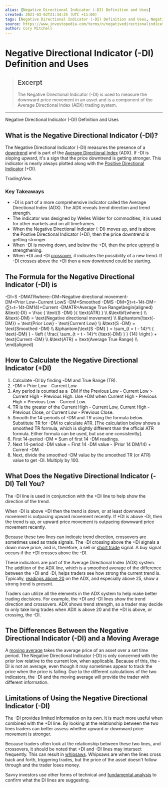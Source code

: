 ```yaml
---
alias: [Negative Directional Indicator (-DI) Definition and Uses]
created: 2021-03-02T21:34:25 (UTC +11:00)
tags: [Negative Directional Indicator (-DI) Definition and Uses, Negative Directional Indicator (-DI) Definition and Uses]
source: https://www.investopedia.com/terms/n/negativedirectionalindicator.asp
author: Cory Mitchell
---
```


# Negative Directional Indicator (-DI) Definition and Uses

> ## Excerpt
> The Negative Directional Indicator (-DI) is used to measure the downward price movement in an asset and is a component of the Average Directional Index (ADX) trading system.

---

Negative Directional Indicator (-DI) Definition and Uses
## What is the Negative Directional Indicator (-DI)?

The Negative Directional Indicator (-DI) measures the presence of a [downtrend](https://www.investopedia.com/terms/d/downtrend.asp) and is part of the [Average Directional Index](https://www.investopedia.com/terms/a/adx.asp) (ADX). If -DI is sloping upward, it's a sign that the price downtrend is getting stronger. This indicator is nearly always plotted along with the [Positive Directional Indicator](https://www.investopedia.com/terms/p/positivedirectionalindicator.asp) (+DI).

TradingView.

### Key Takeaways

-   \-DI is part of a more comprehensive indicator called the Average Directional Index (ADX). The ADX reveals trend direction and trend strength.
-   The indicator was designed by Welles Wilder for commodities, it is used for other markets and on all timeframes.
-   When the Negative Directional Indicator (-DI) moves up, and is above the Postive Directional Indicator (+DI), then the price downtrend is getting stronger.
-   When -DI is moving down, and below the +DI, then the price [uptrend](https://www.investopedia.com/terms/u/uptrend.asp) is strengthening.
-   When +DI and -DI [crossover](https://www.investopedia.com/terms/c/crossover.asp), it indicates the possibility of a new trend. If -DI crosses above the +DI then a new downtrend could be starting.

## The Formula for the Negative Directional Indicator (-DI) is

\-DI\=S -DMATRwhere:\-DM\=Negative directional movement\-DM\=Prior Low−Current LowS -DM\=Smoothed -DMS -DM\=∑t\=t−14t\-DM−(∑t\=t−14t\-DM14)+Current -DMATR\=Average True Range\\begin{aligned} &\\text{-DI} = \\frac { \\text{S -DM} }{ \\text{ATR} } \\\\ &\\textbf{where:} \\\\ &\\text{-DM} = \\text{Negative directional movement} \\\\ &\\phantom{\\text{-DM}} = \\text{Prior Low} - \\text{Current Low} \\\\ &\\text{S -DM} = \\text{Smoothed -DM} \\\\ &\\phantom{\\text{S -DM} } = \\sum\_{t = t - 14}^t { \\text{-DM} } - \\left ( \\frac{ \\sum\_{t = t - 14}^t {\\text{-DM} } } {14} \\right ) + \\text{Current -DM} \\\\ &\\text{ATR} = \\text{Average True Range} \\\\ \\end{aligned}

## How to Calculate the Negative Directional Indicator (+DI)

1.  Calculate -DI by finding -DM and True Range (TR).
2.  \-DM = Prior Low - Current Low
3.  Any period is counted as a -DM if the Previous Low - Current Low > Current High - Previous High. Use +DM when Current High - Previous High > Previous Low - Current Low.
4.  TR is the greater of the Current High - Current Low, Current High - Previous Close, or Current Low - Previous Close.
5.  Smooth the 14-periods of -DM and TR using the formula below. Substitute TR for -DM to calculate ATR. \[The calculation below shows a smoothed TR formula, which is slightly different than the official ATR formula. Either formula can be used, but use one consistently\].
6.  First 14-period -DM = Sum of first 14 -DM readings.
7.  Next 14-period -DM value = First 14 -DM value - (Prior 14 DM/14) + Current -DM
8.  Next, divide the smoothed -DM value by the smoothed TR (or ATR) value to get -DI. Multiply by 100.

## What Does the Negative Directional Indicator (-DI) Tell You?

The -DI line is used in conjunction with the +DI line to help show the direction of the trend.

When -DI is above +DI then the trend is down, or at least downward movement is outpacing upward movement recently. If +DI is above -DI, then the trend is up, or upward price movement is outpacing downward price movement recently.

Because these two lines can indicate trend direction, crossovers are sometimes used as trade signals. The -DI crossing above the +DI signals a down move price, and is, therefore, a sell or [short trade](https://www.investopedia.com/terms/s/shortselling.asp) signal. A buy signal occurs if the +DI crosses above the -DI.

These indicators are part of the Average Directional Index (ADX) system. The addition of the ADX line, which is a smoothed average of the difference between the +DI and -DI, helps traders see how strong the current trend is. Typically, [readings above 20](https://www.investopedia.com/articles/trading/07/adx-trend-indicator.asp) on the ADX, and especially above 25, show a strong trend is present.

Traders can utilize all the elements in the ADX system to help make better trading decisions. For example, the +DI and -DI lines show the trend direction and crossovers. ADX shows trend strength, so a trader may decide to only take long trades when ADX is above 20 and the +DI is above, or crossing, the -DI.

## The Differences Between the Negative Directional Indicator (-DI) and a Moving Average

A [moving average](https://www.investopedia.com/terms/s/sma.asp) takes the average price of an asset over a set time period. The Negative Directional Indicator (-DI) is only concerned with the prior low relative to the current low, when applicable. Because of this, the -DI is not an average, even though it may sometimes appear to track the price when the price is falling. Due to the different calculations of the two indicators, the -DI and the moving average will provide the trader with different information.

## Limitations of Using the Negative Directional Indicator (-DI)

The -DI provides limited information on its own. It is much more useful when combined with the +DI line. By looking at the relationship between the two lines traders can better assess whether upward or downward price movement is stronger.

Because traders often look at the relationship between these two lines, and crossovers, it should be noted that +DI and -DI lines may intersect frequently. This can result in [whipsaws](https://www.investopedia.com/terms/w/whipsaw.asp). Whipsaws are when the lines cross back and forth, triggering trades, but the price of the asset doesn't follow through and the trader loses money.

Savvy investors use other forms of technical and [fundamental analysis](http://www.investinganswers.com/node/1345) to confirm what the DI lines are suggesting.
